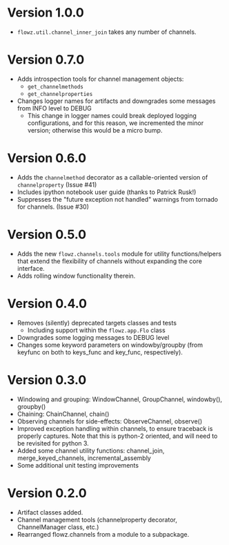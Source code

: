 # Version 1.0.0

* `flowz.util.channel_inner_join` takes any number of channels.

# Version 0.7.0

* Adds introspection tools for channel management objects:
    * `get_channelmethods`
    * `get_channelproperties`
* Changes logger names for artifacts and downgrades some messages from INFO level to DEBUG
    * This change in logger names could break deployed logging configurations, and for this
      reason, we incremented the minor version; otherwise this would be a micro bump.

# Version 0.6.0

* Adds the `channelmethod` decorator as a callable-oriented version of `channelproperty` (Issue #41)
* Includes ipython notebook user guide (thanks to Patrick Rusk!)
* Suppresses the "future exception not handled" warnings from tornado for channels. (Issue #30)

# Version 0.5.0

* Adds the new `flowz.channels.tools` module for utility functions/helpers
  that extend the flexibility of channels without expanding the core interface.
* Adds rolling window functionality therein.

# Version 0.4.0

* Removes (silently) deprecated targets classes and tests
    * Including support within the `flowz.app.Flo` class
* Downgrades some logging messages to DEBUG level
* Changes some keyword parameters on windowby/groupby (from keyfunc on both
  to keys_func and key_func, respectively).

# Version 0.3.0

* Windowing and grouping: WindowChannel, GroupChannel, windowby(), groupby()
* Chaining: ChainChannel, chain()
* Observing channels for side-effects: ObserveChannel, observe()
* Improved exception handling within channels, to ensure traceback is properly captures.
  Note that this is python-2 oriented, and will need to be revisited for python 3.
* Added some channel utility functions: channel_join, merge_keyed_channels, incremental_assembly
* Some additional unit testing improvements

# Version 0.2.0

* Artifact classes added.
* Channel management tools (channelproperty decorator, ChannelManager class, etc.)
* Rearranged flowz.channels from a module to a subpackage.

